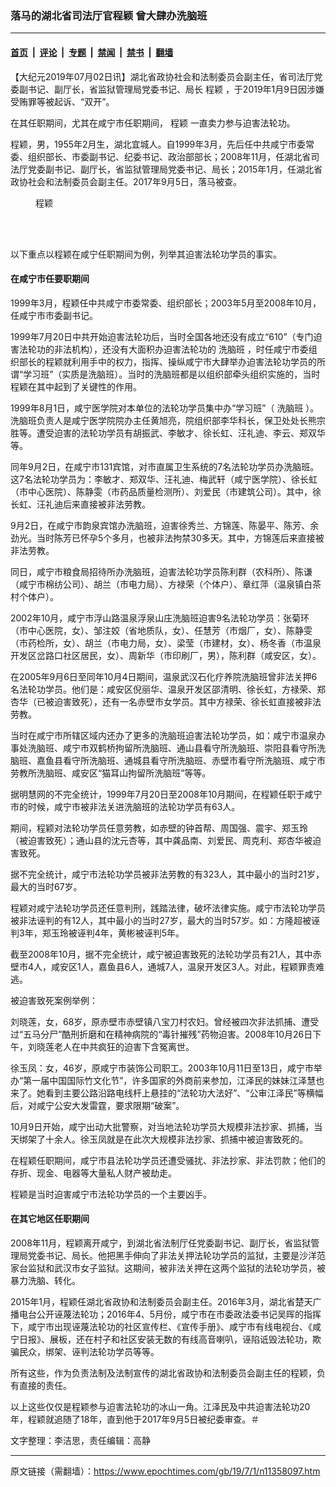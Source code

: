### 落马的湖北省司法厅官程颖 曾大肆办洗脑班

---

#### [首页](../../../..?n11358097) &nbsp;|&nbsp; [评论](../../../../../epoch-comment?n11358097) &nbsp;|&nbsp; [专题](../../../../../epoch-special?n11358097) &nbsp;|&nbsp; [禁闻](../../../../../epoch-news?n11358097) &nbsp;|&nbsp; [禁书](../../../../../books?n11358097) &nbsp;|&nbsp; [翻墙](https://github.com/gfw-breaker/nogfw/blob/master/README.md?n11358097)


<div class="post_content" id="artbody" itemprop="articleBody">
 <!-- article content begin -->
 <p>
  【大纪元2019年07月02日讯】湖北省政协社会和法制委员会副主任，省司法厅党委副书记、副厅长，省监狱管理局党委书记、局长
  <ok href="https://www.epochtimes.com/gb/tag/%E7%A8%8B%E9%A2%96.html">
   程颖
  </ok>
  ，于2019年1月9日因涉嫌受贿罪等被起诉、“双开”。
 </p>
 <p>
  在其任职期间，尤其在咸宁市任职期间，
  <ok href="https://www.epochtimes.com/gb/tag/%E7%A8%8B%E9%A2%96.html">
   程颖
  </ok>
  一直卖力参与迫害法轮功。
 </p>
 <p>
  程颖，男，1955年2月生，湖北宜城人。自1999年3月，先后任中共咸宁市委常委、组织部长、市委副书记、纪委书记、政治部部长；2008年11月，任湖北省司法厅党委副书记、副厅长，省监狱管理局党委书记、局长；2015年1月，任湖北省政协社会和法制委员会副主任。2017年9月5日，落马被查。
 </p>
 <figure aria-describedby="caption-attachment-11358289" class="wp-caption aligncenter" id="attachment_11358289" style="width: 106px">
  <ok href="https://i.epochtimes.com/assets/uploads/2019/07/11.jpg" target="_blank">
   <img alt="" class="wp-image-11358289" src="https://i.epochtimes.com/assets/uploads/2019/07/11.jpg"/>
  </ok>
  <br/><figcaption class="wp-caption-text" id="caption-attachment-11358289">
   程颖
  </figcaption><br/>
 </figure><br/>
 <p>
  以下重点以程颖在咸宁任职期间为例，列举其迫害法轮功学员的事实。
 </p>
 <h4>
  在咸宁市任要职期间
 </h4>
 <p>
  1999年3月，程颖任中共咸宁市委常委、组织部长；2003年5月至2008年10月，任咸宁市市委副书记。
 </p>
 <p>
  1999年7月20日中共开始迫害法轮功后，当时全国各地还没有成立“610”（专门迫害法轮功的非法机构），还没有大面积办迫害法轮功的
  <ok href="https://www.epochtimes.com/gb/tag/%E6%B4%97%E8%84%91%E7%8F%AD.html">
   洗脑班
  </ok>
  ，时任咸宁市委组织部长的程颖就利用手中的权力，指挥、操纵咸宁市大肆举办迫害法轮功学员的所谓“学习班”（实质是洗脑班）。当时的洗脑班都是以组织部牵头组织实施的，当时程颖在其中起到了关键性的作用。
 </p>
 <p>
  1999年8月1日，咸宁医学院对本单位的法轮功学员集中办“学习班”（
  <ok href="https://www.epochtimes.com/gb/tag/%E6%B4%97%E8%84%91%E7%8F%AD.html">
   洗脑班
  </ok>
  ）。洗脑班负责人是咸宁医学院院办主任黄旭亮，院组织部李华科长，保卫处处长熊宗胜等。遭受迫害的法轮功学员有胡振武、李敏才、徐长虹、汪礼迪、李云、郑双华等。
 </p>
 <p>
  同年9月2日，在咸宁市131宾馆，对市直属卫生系统的7名法轮功学员办洗脑班。这7名法轮功学员为：李敏才、郑双华、汪礼迪、梅武轩（咸宁医学院）、徐长虹（市中心医院）、陈静雯（市药品质量检测所）、刘爱民（市建筑公司）。其中，徐长虹、汪礼迪后来直接被非法劳教。
 </p>
 <p>
  9月2日，在咸宁市韵泉宾馆办洗脑班，迫害徐秀兰、方锦莲、陈晏平、陈芳、余劲光。当时陈芳已怀孕5个多月，也被非法拘禁30多天。其中，方锦莲后来直接被非法劳教。
 </p>
 <p>
  同日，咸宁市粮食局招待所办洗脑班，迫害法轮功学员陈利群（农科所）、陈谦（咸宁市棉纺公司）、胡兰（市电力局）、方禄荣（个体户）、章红萍（温泉镇白茶村个体户）。
 </p>
 <p>
  2002年10月，咸宁市浮山路温泉浮泉山庄洗脑班迫害9名法轮功学员：张菊环（市中心医院，女）、邹注姣（省地质队，女）、任慧芳（市烟厂，女）、陈静雯（市药检所，女）、胡兰（市电力局，女）、梁莹（市建材，女）、杨冬香（市温泉开发区岔路口社区居民，女）、周新华（市印刷厂，男），陈利群（咸安区，女）。
 </p>
 <p>
  在2005年9月6日至同年10月4日期间，温泉武汉石化疗养院洗脑班曾非法关押6名法轮功学员。他们是：咸安区倪丽华、温泉开发区邵清明、徐长虹，方禄荣、郑杏华（已被迫害致死），还有一名赤壁市女学员。其中方禄荣、徐长虹直接被非法劳教。
 </p>
 <p>
  当时在咸宁市所辖区域内还办了更多的洗脑班迫害法轮功学员，如：咸宁市温泉办事处洗脑班、咸宁市双鹤桥拘留所洗脑班、通山县看守所洗脑班、崇阳县看守所洗脑班、嘉鱼县看守所洗脑班、通城县看守所洗脑班、赤壁市看守所洗脑班、咸宁市劳教所洗脑班、咸安区“猫耳山拘留所洗脑班”等等。
 </p>
 <p>
  据明慧网的不完全统计，1999年7月20日至2008年10月期间，在程颖任职于咸宁市的时候，咸宁市被非法关进洗脑班的法轮功学员有63人。
 </p>
 <p>
  期间，程颖对法轮功学员任意劳教，如赤壁的钟首帮、周国强、震宇、郑玉玲 （被迫害致死）；通山县的沈元杏等，其中龚品南、刘爱民、周克利、郑杏华被迫害致死。
 </p>
 <p>
  据不完全统计，咸宁市法轮功学员被非法劳教的有323人，其中最小的当时21岁，最大的当时67岁。
 </p>
 <p>
  程颖对咸宁法轮功学员还任意判刑，践踏法律，破坏法律实施。咸宁市法轮功学员被非法诬判的有12人，其中最小的当时27岁，最大的当时57岁。如：方隆超被诬判3年，郑玉玲被诬判4年，黄彬被诬判5年。
 </p>
 <p>
  截至2008年10月，据不完全统计，咸宁被迫害致死的法轮功学员有21人，其中赤壁市4人，咸安区1人，嘉鱼县6人，通城7人，温泉开发区3人。对此，程颖罪责难逃。
 </p>
 <p>
  被迫害致死案例举例：
 </p>
 <p>
  刘晓莲，女，68岁，原赤壁市赤壁镇八宝刀村农妇。曾经被四次非法抓捕、遭受过“五马分尸”酷刑折磨和在精神病院的“毒针摧残”药物迫害。2008年10月26日下午，刘晓莲老人在中共疯狂的迫害下含冤离世。
 </p>
 <p>
  徐玉凤：女，46岁，原咸宁市装饰公司职工。2003年10月11日至13日，咸宁市举办“第一届中国国际竹文化节”，许多国家的外商前来参加，江泽民的妹妹江泽慧也来了。她看到主要公路沿路电线杆上悬挂的“法轮功大法好”、“公审江泽民”等横幅后，对咸宁公安大发雷霆，要求限期“破案”。
 </p>
 <p>
  10月9日开始，咸宁出动大批警察，对当地法轮功学员大规模非法抄家、抓捕，当天绑架了十余人。徐玉凤就是在此次大规模非法抄家、抓捕中被迫害致死的。
 </p>
 <p>
  在程颖任职期间，咸宁市县法轮功学员还遭受骚扰、非法抄家、非法罚款；他们的存折、现金、电器等大量私人财产被劫走。
 </p>
 <p>
  程颖是当时迫害咸宁市法轮功学员的一个主要凶手。
 </p>
 <h4>
  在其它地区任职期间
 </h4>
 <p>
  2008年11月，程颖离开咸宁，到湖北省法制厅任党委副书记、副厅长，省监狱管理局党委书记、局长。他把黑手伸向了非法关押法轮功学员的监狱，主要是沙洋范家台监狱和武汉市女子监狱。这期间，被非法关押在这两个监狱的法轮功学员，被暴力洗脑、转化。
 </p>
 <p>
  2015年1月，程颖任湖北省政协和法制委员会副主任。2016年3月，湖北省楚天广播电台公开诬蔑法轮功；2016年4、5月份，咸宁市在市委政法委书记吴晖的指挥下，咸宁市出现诬蔑法轮功的社区宣传栏、《宣传手册》、咸宁市有线电视台、《咸宁日报》、展板，还在村子和社区安装无数的有线高音喇叭，诬陷诋毁法轮功，欺骗民众，绑架、诬判法轮功学员等等。
 </p>
 <p>
  所有这些，作为负责法制及法制宣传的湖北省政协和法制委员会副主任的程颖，负有直接的责任。
 </p>
 <p>
  以上这些仅仅是程颖参与迫害法轮功的冰山一角。江泽民及中共迫害法轮功20年，程颖就追随了18年，直到他于2017年9月5日被纪委审查。＃
 </p>
 <p>
  文字整理：李洁思，责任编辑：高静
 </p>
 <!-- article content end -->
 <div id="below_article_ad">
 </div>
</div>


---

原文链接（需翻墙）：https://www.epochtimes.com/gb/19/7/1/n11358097.htm